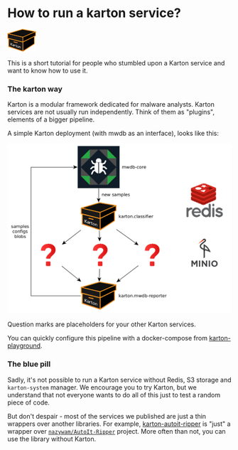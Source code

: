 # How to run a karton service?

<img src="../img/logo.svg" width="64">

This is a short tutorial for people who stumbled upon a Karton service and want to know how to use it.

### The karton way

Karton is a modular framework dedicated for malware analysts. Karton services
are not usually run independently. Think of them as "plugins", elements of a
bigger pipeline.

A simple Karton deployment (with mwdb as an interface), looks like this:

<img src="../img/playground.png" width="600">

Question marks are placeholders for your other Karton services.

You can quickly configure this pipeline with a docker-compose from [karton-playground](https://github.com/CERT-Polska/karton-playground).

### The blue pill

Sadly, it's not possible to run a Karton service without Redis, S3 storage and
`karton-system` manager. We encourage you to try Karton, but we understand
that not everyone wants to do all of this just to test a random piece of code.

But don't despair - most of the services we published are just a thin wrappers
over another libraries. For example,
[karton-autoit-ripper](https://github.com/CERT-Polska/karton-autoit-ripper) is
"just" a wrapper over
[`nazywam/AutoIt-Ripper`](https://github.com/nazywam/AutoIt-Ripper) project.
More often than not, you can use the library without Karton.
